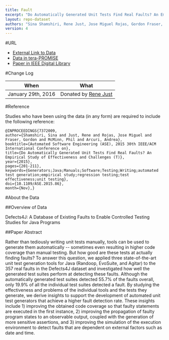 ```yaml
---
title: Fault
excerpt: "Do Automatically Generated Unit Tests Find Real Faults? An Empirical Study of Effectiveness and Challenges"
layout: repo-dataset
authors: "Sina Shamshiri, Rene Just, Jose Miguel Rojas, Gordon Fraser, Phil McMinn, and Andrea Arcuri"
version: 4
---
```


#URL

* [External Link to Data](http://homes.cs.washington.edu/~rjust/defects4j/)
* [Data in tera-PROMISE](https://terapromise.csc.ncsu.edu:8443/!/#repo/view/head/defect/other-defect/fault)
* [Paper in IEEE Digital Library](http://ieeexplore.ieee.org/xpl/articleDetails.jsp?arnumber=7372009&punumber%3D7371449%26filter%3DAND%28p_IS_Number%3A7371976%29%26pageNumber%3D2)

#Change Log

When | What
---- | ----
January 29th, 2016 | Donated by [Rene Just](mailto:rjust@cs.washington.edu)

#Reference

Studies who have been using the data (in any form) are required to include the following reference:

```
@INPROCEEDINGS{7372009,
author={Shamshiri, Sina and Just, Rene and Rojas, Jose Miguel and Fraser, Gordon and McMinn, Phil and Arcuri, Andrea},
booktitle={Automated Software Engineering (ASE), 2015 30th IEEE/ACM International Conference on},
title={Do Automatically Generated Unit Tests Find Real Faults? An Empirical Study of Effectiveness and Challenges (T)},
year={2015},
pages={201-211},
keywords={Generators;Java;Manuals;Software;Testing;Writing;automated test generation;empirical study;regression testing;test effectiveness;unit testing},
doi={10.1109/ASE.2015.86},
month={Nov},}
```

#About the Data

##Overview of Data

Defects4J: A Database of Existing Faults to
Enable Controlled Testing Studies for Java Programs

##Paper Abstract

Rather than tediously writing unit tests manually, tools can be used to generate them automatically -- sometimes even resulting in higher code coverage than manual testing. But how good are these tests at actually finding faults? To answer this question, we applied three state-of-the-art unit test generation tools for Java (Randoop, EvoSuite, and Agitar) to the 357 real faults in the Defects4J dataset and investigated how well the generated test suites perform at detecting these faults. Although the automatically generated test suites detected 55.7% of the faults overall, only 19.9% of all the individual test suites detected a fault. By studying the effectiveness and problems of the individual tools and the tests they generate, we derive insights to support the development of automated unit test generators that achieve a higher fault detection rate. These insights include 1) improving the obtained code coverage so that faulty statements are executed in the first instance, 2) improving the propagation of faulty program states to an observable output, coupled with the generation of more sensitive assertions, and 3) improving the simulation of the execution environment to detect faults that are dependent on external factors such as date and time.